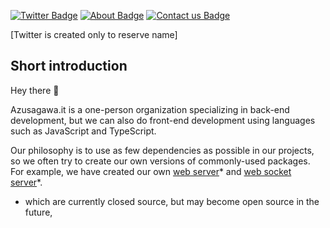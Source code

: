 [![Twitter Badge](https://img.shields.io/badge/Twitter-Profile-informational?style=flat&logo=twitter&logoColor=white&color=1CA2F1)](https://twitter.com/azusagawa_it)
[![About Badge](https://img.shields.io/static/v1?label=&message=About&color=blue&style=flat&logo=trustpilot&logoColor=white)](#short-introduction)
[![Contact us Badge](https://img.shields.io/static/v1?label=&message=Contact%20us&color=blue&style=flat&logo=powervirtualagents&logoColor=white)](mailto:contact@azusagawa.it)

[Twitter is created only to reserve name]

## Short introduction
Hey there :wave:

Azusagawa.it is a one-person organization specializing in back-end development, but we can also do front-end development using languages such as JavaScript and TypeScript.

Our philosophy is to use as few dependencies as possible in our projects, so we often try to create our own versions of commonly-used packages. For example, we have created our own [web server](https://github.com/Azusagawa-it/core-ts/tree/main/core_modules/azusagawa%40web-server)* and [web socket server](https://github.com/Azusagawa-it/core-ts/tree/main/core_modules/azusagawa%40websocket)*.
* which are currently closed source, but may become open source in the future,
